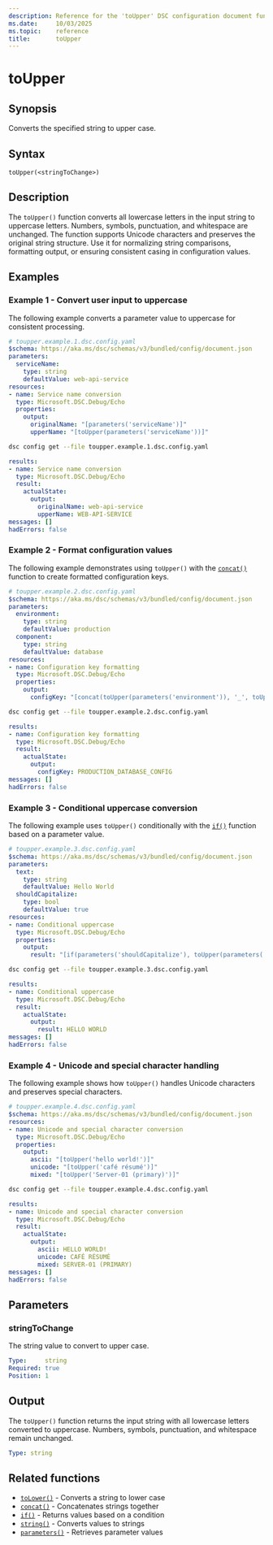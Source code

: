 ```yaml
---
description: Reference for the 'toUpper' DSC configuration document function
ms.date:     10/03/2025
ms.topic:    reference
title:       toUpper
---
```


# toUpper

## Synopsis

Converts the specified string to upper case.

## Syntax

```Syntax
toUpper(<stringToChange>)
```

## Description

The `toUpper()` function converts all lowercase letters in the input string to
uppercase letters. Numbers, symbols, punctuation, and whitespace are unchanged.
The function supports Unicode characters and preserves the original string
structure. Use it for normalizing string comparisons, formatting output, or
ensuring consistent casing in configuration values.

## Examples

### Example 1 - Convert user input to uppercase

The following example converts a parameter value to uppercase for consistent
processing.

```yaml
# toupper.example.1.dsc.config.yaml
$schema: https://aka.ms/dsc/schemas/v3/bundled/config/document.json
parameters:
  serviceName:
    type: string
    defaultValue: web-api-service
resources:
- name: Service name conversion
  type: Microsoft.DSC.Debug/Echo
  properties:
    output:
      originalName: "[parameters('serviceName')]"
      upperName: "[toUpper(parameters('serviceName'))]"
```

```bash
dsc config get --file toupper.example.1.dsc.config.yaml
```

```yaml
results:
- name: Service name conversion
  type: Microsoft.DSC.Debug/Echo
  result:
    actualState:
      output:
        originalName: web-api-service
        upperName: WEB-API-SERVICE
messages: []
hadErrors: false
```

### Example 2 - Format configuration values

The following example demonstrates using `toUpper()` with the [`concat()`][01]
function to create formatted configuration keys.

```yaml
# toupper.example.2.dsc.config.yaml
$schema: https://aka.ms/dsc/schemas/v3/bundled/config/document.json
parameters:
  environment:
    type: string
    defaultValue: production
  component:
    type: string
    defaultValue: database
resources:
- name: Configuration key formatting
  type: Microsoft.DSC.Debug/Echo
  properties:
    output:
      configKey: "[concat(toUpper(parameters('environment')), '_', toUpper(parameters('component')), '_CONFIG')]"
```

```bash
dsc config get --file toupper.example.2.dsc.config.yaml
```

```yaml
results:
- name: Configuration key formatting
  type: Microsoft.DSC.Debug/Echo
  result:
    actualState:
      output:
        configKey: PRODUCTION_DATABASE_CONFIG
messages: []
hadErrors: false
```

### Example 3 - Conditional uppercase conversion

The following example uses `toUpper()` conditionally with the [`if()`][02]
function based on a parameter value.

```yaml
# toupper.example.3.dsc.config.yaml
$schema: https://aka.ms/dsc/schemas/v3/bundled/config/document.json
parameters:
  text:
    type: string
    defaultValue: Hello World
  shouldCapitalize:
    type: bool
    defaultValue: true
resources:
- name: Conditional uppercase
  type: Microsoft.DSC.Debug/Echo
  properties:
    output:
      result: "[if(parameters('shouldCapitalize'), toUpper(parameters('text')), parameters('text'))]"
```

```bash
dsc config get --file toupper.example.3.dsc.config.yaml
```

```yaml
results:
- name: Conditional uppercase
  type: Microsoft.DSC.Debug/Echo
  result:
    actualState:
      output:
        result: HELLO WORLD
messages: []
hadErrors: false
```

### Example 4 - Unicode and special character handling

The following example shows how `toUpper()` handles Unicode characters and
preserves special characters.

```yaml
# toupper.example.4.dsc.config.yaml
$schema: https://aka.ms/dsc/schemas/v3/bundled/config/document.json
resources:
- name: Unicode and special character conversion
  type: Microsoft.DSC.Debug/Echo
  properties:
    output:
      ascii: "[toUpper('hello world!')]"
      unicode: "[toUpper('café résumé')]"
      mixed: "[toUpper('Server-01 (primary)')]"
```

```bash
dsc config get --file toupper.example.4.dsc.config.yaml
```

```yaml
results:
- name: Unicode and special character conversion
  type: Microsoft.DSC.Debug/Echo
  result:
    actualState:
      output:
        ascii: HELLO WORLD!
        unicode: CAFÉ RÉSUMÉ
        mixed: SERVER-01 (PRIMARY)
messages: []
hadErrors: false
```

## Parameters

### stringToChange

The string value to convert to upper case.

```yaml
Type:     string
Required: true
Position: 1
```

## Output

The `toUpper()` function returns the input string with all lowercase letters
converted to uppercase. Numbers, symbols, punctuation, and whitespace remain
unchanged.

```yaml
Type: string
```

## Related functions

- [`toLower()`][00] - Converts a string to lower case
- [`concat()`][01] - Concatenates strings together
- [`if()`][02] - Returns values based on a condition
- [`string()`][03] - Converts values to strings
- [`parameters()`][04] - Retrieves parameter values

<!-- Link reference definitions -->
[00]: ./toLower.md
[01]: ./concat.md
[02]: ./if.md
[03]: ./string.md
[04]: ./parameters.md
